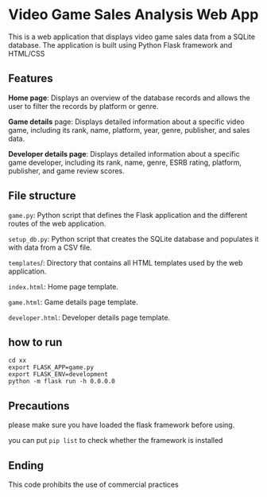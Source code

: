 # Video Game Sales Analysis Web App
This is a web application that displays video game sales data from a SQLite database. The application is built using Python Flask framework and HTML/CSS
## Features
**Home page**: Displays an overview of the database records and allows the user to filter the records by platform or genre.

**Game details** page: Displays detailed information about a specific video game, including its rank, name, platform, year, genre, publisher, and sales data.

**Developer details page**: Displays detailed information about a specific game developer, including its rank, name, genre, ESRB rating, platform, publisher, and game review scores.

## File structure

```game.py```: Python script that defines the Flask application and the different routes of the web application.

```setup_db.py```: Python script that creates the SQLite database and populates it with data from a CSV file.

```templates```/: Directory that contains all HTML templates used by the web application.

```index.html```: Home page template.

```game.html```: Game details page template.

```developer.html```: Developer details page template.

## how to run

```
cd xx
export FLASK_APP=game.py
export FLASK_ENV=development
python -m flask run -h 0.0.0.0
```
## Precautions

please make sure you have loaded the flask framework before using.

you can put ``` pip list ```
to check whether the framework is installed

## Ending

This code prohibits the use of commercial practices
